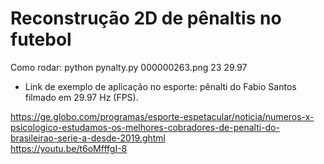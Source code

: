 # Reconstrução 2D de pênaltis no futebol

Como rodar:
python pynalty.py 000000263.png 23 29.97

* Link de exemplo de aplicação no esporte: pênalti do Fabio Santos filmado em 29.97 Hz (FPS).

https://ge.globo.com/programas/esporte-espetacular/noticia/numeros-x-psicologico-estudamos-os-melhores-cobradores-de-penalti-do-brasileirao-serie-a-desde-2019.ghtml
<br/>
https://youtu.be/t6oMfffgI-8
